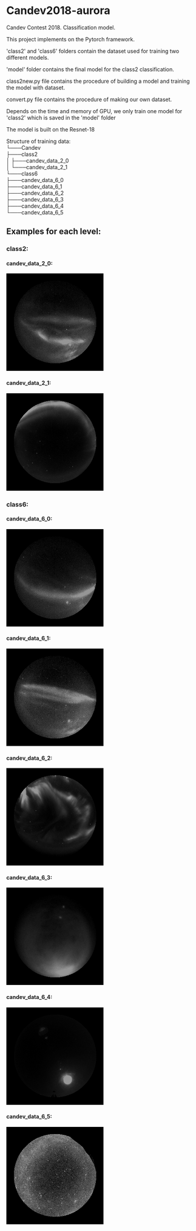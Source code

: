 # Candev2018-aurora
Candev Contest 2018. Classification model.         

This project implements on the Pytorch framework.

'class2' and 'class6' folders contain the dataset used for training two different models.

'model' folder contains the final model for the class2 classification.

class2new.py file contains the procedure of building a model and training the model with dataset.

convert.py file contains the procedure of making our own dataset.

Depends on the time and memory of GPU, we only train one model for 'class2' which is saved in the 'model' folder

The model is built on the Resnet-18

Structure of training data:     
└───Candev         
    ├───class2              
    │   ├───candev_data_2_0               
    │   └───candev_data_2_1           
    └───class6              
        ├───candev_data_6_0              
        ├───candev_data_6_1             
        ├───candev_data_6_2          
        ├───candev_data_6_3          
        ├───candev_data_6_4          
        └───candev_data_6_5             
      
## Examples for each level:  
### class2:       
#### candev_data_2_0:        
![Alt text](https://github.com/Flaick/Candev2018-aurora/blob/master/class2/candev_data_2_0/00001.png)       
#### candev_data_2_1:        
![Alt text](https://github.com/Flaick/Candev2018-aurora/blob/master/class2/candev_data_2_1/00387.png)        

### class6:           
#### candev_data_6_0:    
![Alt text](https://github.com/Flaick/Candev2018-aurora/blob/master/class6/candev_data_6_0/00026.png) 
#### candev_data_6_1:    
![Alt text](https://github.com/Flaick/Candev2018-aurora/blob/master/class6/candev_data_6_1/00006.png) 
#### candev_data_6_2:    
![Alt text](https://github.com/Flaick/Candev2018-aurora/blob/master/class6/candev_data_6_2/00454.png) 
#### candev_data_6_3:     
![Alt text](https://github.com/Flaick/Candev2018-aurora/blob/master/class6/candev_data_6_3/00751.png) 
#### candev_data_6_4:    
![Alt text](https://github.com/Flaick/Candev2018-aurora/blob/master/class6/candev_data_6_4/00570.png) 
#### candev_data_6_5:        
![Alt text](https://github.com/Flaick/Candev2018-aurora/blob/master/class6/candev_data_6_5/00207.png) 
